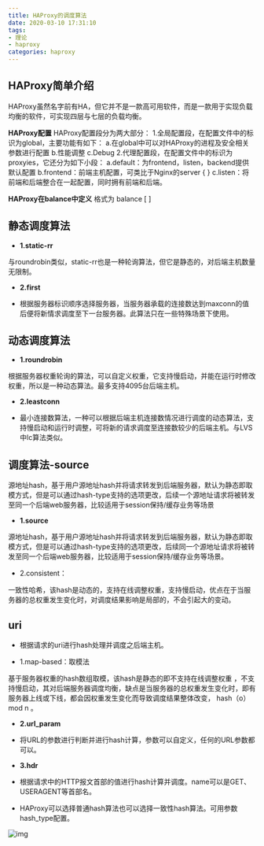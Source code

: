 ```yaml
---
title: HAProxy的调度算法
date: 2020-03-10 17:31:10
tags:
- 理论
- haproxy
categories: haproxy	
---
```


## **HAProxy简单介绍**

HAProxy虽然名字前有HA，但它并不是一款高可用软件，而是一款用于实现负载均衡的软件，可实现四层与七层的负载均衡。

<!--more-->
**HAProxy配置**
HAProxy配置段分为两大部分：
1.全局配置段，在配置文件中的标识为global，主要功能有如下：
a.在global中可以对HAProxy的进程及安全相关参数进行配置
b.性能调整
c.Debug
2.代理配置段，在配置文件中的标识为proxyies，它还分为如下小段：
a.default：为frontend，listen，backend提供默认配置
b.frontend：前端主机配置，可类比于Nginx的server { }
c.listen：将前端和后端整合在一起配置，同时拥有前端和后端。

**HAProxy在balance中定义**
格式为 balance <algorithm> [ <arguments> ] 

## 静态调度算法

- **1.static-rr** 

与roundrobin类似，static-rr也是一种轮询算法，但它是静态的，对后端主机数量无限制。

- **2.first** 

- 根据服务器标识顺序选择服务器，当服务器承载的连接数达到maxconn的值后便将新情求调度至下一台服务器。此算法只在一些特殊场景下使用。

## 动态调度算法

- **1.roundrobin** 

根据服务器权重轮询的算法，可以自定义权重，它支持慢启动，并能在运行时修改权重，所以是一种动态算法。最多支持4095台后端主机。

- **2.leastconn** 

- 最小连接数算法，一种可以根据后端主机连接数情况进行调度的动态算法，支持慢启动和运行时调整，可将新的请求调度至连接数较少的后端主机。与LVS中lc算法类似。

## 调度算法-source

源地址hash，基于用户源地址hash并将请求转发到后端服务器，默认为静态即取模方式，但是可以通过hash-type支持的选项更改，后续一个源地址请求将被转发至同一个后端web服务器，比较适用于session保持/缓存业务等场景

- **1.source** 

源地址hash，基于用户源地址hash并将请求转发到后端服务器，默认为静态即取模方式，但是可以通过hash-type支持的选项更改，后续同一个源地址请求将被转发至同一个后端web服务器，比较适用于session保持/缓存业务等场景。

- 2.consistent：

一致性哈希，该hash是动态的，支持在线调整权重，支持慢启动，优点在于当服务器的总权重发生变化时，对调度结果影响是局部的，不会引起大的变动。

## **uri** 

- 根据请求的uri进行hash处理并调度之后端主机。

- 1.map-based：取模法

基于服务器权重的hash数组取模，该hash是静态的即不支持在线调整权重 ，不支持慢启动，其对后端服务器调度均衡，缺点是当服务器的总权重发生变化时，即有服务器上线或下线，都会因权重发生变化而导致调度结果整体改变， hash（o）mod n 。

- **2.url_param** 

- 将URL的参数进行判断并进行hash计算，参数可以自定义，任何的URL参数都可以。

- **3.hdr**

- <name>根据请求中的HTTP报文首部的值进行hash计算并调度。name可以是GET、USERAGENT等首部名。

- HAProxy可以选择普通hash算法也可以选择一致性hash算法。可用参数hash_type配置。

![img](redis/redis%E4%B8%BB%E4%BB%8E%E5%90%8C%E6%AD%A5%E4%BC%98%E5%8C%96/image-2.png)